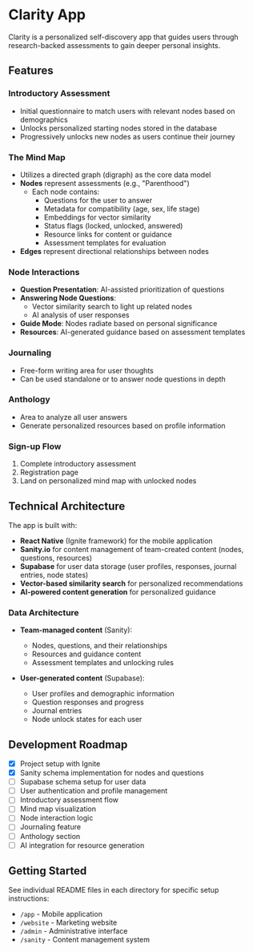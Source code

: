 # Clarity App

Clarity is a personalized self-discovery app that guides users through research-backed assessments to gain deeper personal insights.

## Features

### Introductory Assessment

- Initial questionnaire to match users with relevant nodes based on demographics
- Unlocks personalized starting nodes stored in the database
- Progressively unlocks new nodes as users continue their journey

### The Mind Map

- Utilizes a directed graph (digraph) as the core data model
- **Nodes** represent assessments (e.g., "Parenthood")
  - Each node contains:
    - Questions for the user to answer
    - Metadata for compatibility (age, sex, life stage)
    - Embeddings for vector similarity
    - Status flags (locked, unlocked, answered)
    - Resource links for content or guidance
    - Assessment templates for evaluation
- **Edges** represent directional relationships between nodes

### Node Interactions

- **Question Presentation**: AI-assisted prioritization of questions
- **Answering Node Questions**:
  - Vector similarity search to light up related nodes
  - AI analysis of user responses
- **Guide Mode**: Nodes radiate based on personal significance
- **Resources**: AI-generated guidance based on assessment templates

### Journaling

- Free-form writing area for user thoughts
- Can be used standalone or to answer node questions in depth

### Anthology

- Area to analyze all user answers
- Generate personalized resources based on profile information

### Sign-up Flow

1. Complete introductory assessment
2. Registration page
3. Land on personalized mind map with unlocked nodes

## Technical Architecture

The app is built with:

- **React Native** (Ignite framework) for the mobile application
- **Sanity.io** for content management of team-created content (nodes, questions, resources)
- **Supabase** for user data storage (user profiles, responses, journal entries, node states)
- **Vector-based similarity search** for personalized recommendations
- **AI-powered content generation** for personalized guidance

### Data Architecture

- **Team-managed content** (Sanity):

  - Nodes, questions, and their relationships
  - Resources and guidance content
  - Assessment templates and unlocking rules

- **User-generated content** (Supabase):
  - User profiles and demographic information
  - Question responses and progress
  - Journal entries
  - Node unlock states for each user

## Development Roadmap

- [x] Project setup with Ignite
- [x] Sanity schema implementation for nodes and questions
- [ ] Supabase schema setup for user data
- [ ] User authentication and profile management
- [ ] Introductory assessment flow
- [ ] Mind map visualization
- [ ] Node interaction logic
- [ ] Journaling feature
- [ ] Anthology section
- [ ] AI integration for resource generation

## Getting Started

See individual README files in each directory for specific setup instructions:

- `/app` - Mobile application
- `/website` - Marketing website
- `/admin` - Administrative interface
- `/sanity` - Content management system
